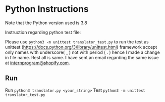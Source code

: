 # Python Instructions

Note that the Python version used is 3.8


Instruction regarding python test file:


Please use `python3 -m unittest translator_test.py` to run the test as unittest (https://docs.python.org/3/library/unittest.html) framework accept only names with underscore( _ ) not with period ( . ) hence I made a change in file name. Rest all is same. I have sent an email regarding the same issue at internprogram@shopify.com.


## Run
Run `python3 translator.py <your_string>` 
Test `python3 -m unittest translator_test.py`

